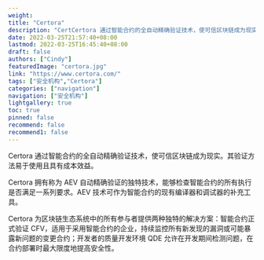 ```yaml
---
weight: 
title: "Certora"
description: "CertCertora 通过智能合约的全自动精确验证技术，使可信区块链成为现实"
date: 2022-03-25T21:57:40+08:00
lastmod: 2022-03-25T16:45:40+08:00
draft: false
authors: ["Cindy"]
featuredImage: "certora.jpg"
link: "https://www.certora.com/"
tags: ["安全机构","Certora"]
categories: ["navigation"]
navigation: ["安全机构"]
lightgallery: true
toc: true
pinned: false
recommend: false
recommend1: false
---
```


Certora 通过智能合约的全自动精确验证技术，使可信区块链成为现实。其验证方法易于使用且具有成本效益。

 Certora 拥有称为 AEV 自动精确验证的独特技术，能够检查智能合约的所有执行是否满足一系列要求。AEV 技术可作为智能合约的现有编译器和调试器的补充工具。

 Certora 为区块链生态系统中的所有参与者提供两种独特的解决方案：智能合约正式验证 CFV，适用于采用智能合约的企业，持续监控所有新发现的漏洞或可能暴露新问题的变更合约；开发者的质量开发环境 QDE 允许在开发期间检测问题，在合约部署时最大限度地提高安全性。